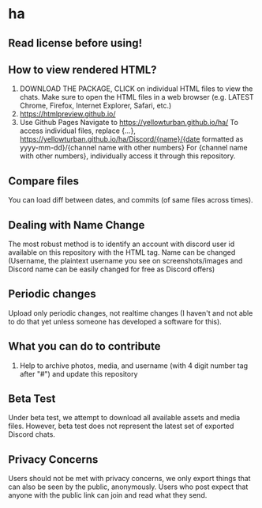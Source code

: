 # ha
## Read license before using!

## How to view rendered HTML?
1. DOWNLOAD THE PACKAGE, CLICK on individual HTML files to view the chats. Make sure to open the HTML files in a web browser (e.g. LATEST Chrome, Firefox, Internet Explorer, Safari, etc.)
2.  https://htmlpreview.github.io/
3. Use Github Pages
Navigate to https://yellowturban.github.io/ha/
To access individual files, replace {...}, https://yellowturban.github.io/ha/Discord/{name}/{date formatted as yyyy-mm-dd}/{channel name with other numbers}
For {channel name with other numbers}, individually access it through this repository.

## Compare files
You can load diff between dates, and commits (of same files across times).

## Dealing with Name Change
The most robust method is to identify an account with discord user id available on this repository with the HTML tag. Name can be changed (Username, the plaintext username you see on screenshots/images and Discord name can be easily changed for free as Discord offers)

## Periodic changes
Upload only periodic changes, not realtime changes (I haven't and not able to do that yet unless someone has developed a software for this).

## What you can do to contribute
1. Help to archive photos, media, and username (with 4 digit number tag after "#") and update this repository

## Beta Test
Under beta test, we attempt to download all available assets and media files. However, beta test does not represent the latest set of exported Discord chats.

## Privacy Concerns
Users should not be met with privacy concerns, we only export things that can also be seen by the public, anonymously. Users who post expect that anyone with the public link can join and read what they send.
